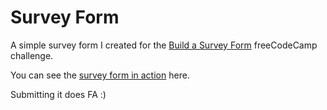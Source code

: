 # Survey Form

A simple survey form I created for the [Build a Survey Form](https://www.freecodecamp.org/learn/responsive-web-design/responsive-web-design-projects/build-a-survey-form) freeCodeCamp challenge.

You can see the [survey form in action](https://caffeinatedpixelsurveyform.netlify.app/) here.

Submitting it does FA :)
